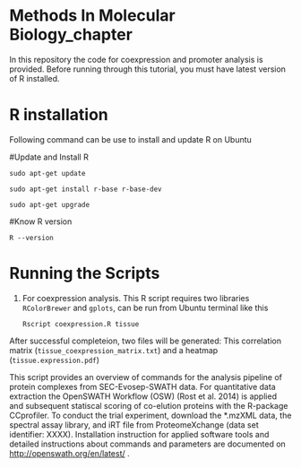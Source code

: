 # Methods In Molecular Biology_chapter
In this repository the code for coexpression and promoter analysis is provided. Before running through this tutorial, you must have latest version of R installed.

# R installation
Following command can be use to install and update R on Ubuntu

#Update and Install R

<code>sudo apt-get update</code>

<code>sudo apt-get install r-base r-base-dev</code>

<code>sudo apt-get upgrade</code>

#Know R version

<code>R --version</code>

# Running the Scripts

1. For coexpression analysis. 
   This R script requires two libraries <code>RColorBrewer</code>  and <code>gplots</code>, can be run from Ubuntu terminal like this 
   
   <code>Rscript coexpression.R tissue</code>

After successful completeion, two files will be generated: This correlation matrix (<code>tissue_coexpression_matrix.txt</code>) and a heatmap (<code>tissue.expression.pdf</code>)

This script provides an overview of commands for the analysis pipeline of protein complexes from SEC-Evosep-SWATH data. For quantitative data extraction the OpenSWATH Workflow (OSW) (Rost et al. 2014) is applied and subsequent statiscal scoring of co-elution proteins with the R-package CCprofiler. To conduct the trial experiment, download the *.mzXML data, the spectral assay library, and iRT file from ProteomeXchange (data set identifier: XXXX). Installation instruction for applied software tools and detailed instructions about commands and parameters are documented on http://openswath.org/en/latest/ .

